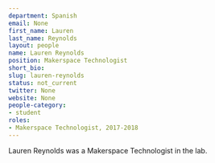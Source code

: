 ```yaml
---
department: Spanish
email: None
first_name: Lauren
last_name: Reynolds
layout: people
name: Lauren Reynolds
position: Makerspace Technologist
short_bio:
slug: lauren-reynolds
status: not_current
twitter: None
website: None
people-category:
- student
roles:
- Makerspace Technologist, 2017-2018
---
```

Lauren Reynolds was a Makerspace Technologist in the lab.
